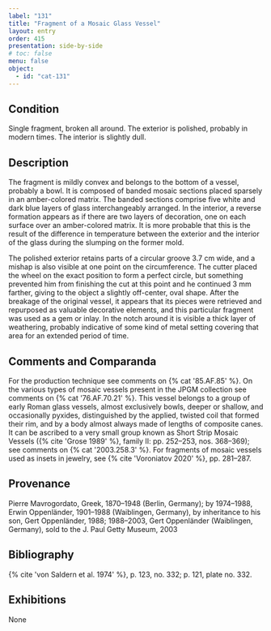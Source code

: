 ```yaml
---
label: "131"
title: "Fragment of a Mosaic Glass Vessel"
layout: entry
order: 415
presentation: side-by-side
# toc: false
menu: false
object:
  - id: "cat-131"
---
```


## Condition

Single fragment, broken all around. The exterior is polished, probably in modern times. The interior is slightly dull.

## Description

The fragment is mildly convex and belongs to the bottom of a vessel, probably a bowl. It is composed of banded mosaic sections placed sparsely in an amber-colored matrix. The banded sections comprise five white and dark blue layers of glass interchangeably arranged. In the interior, a reverse formation appears as if there are two layers of decoration, one on each surface over an amber-colored matrix. It is more probable that this is the result of the difference in temperature between the exterior and the interior of the glass during the slumping on the former mold.

The polished exterior retains parts of a circular groove 3.7 cm wide, and a mishap is also visible at one point on the circumference. The cutter placed the wheel on the exact position to form a perfect circle, but something prevented him from finishing the cut at this point and he continued 3 mm farther, giving to the object a slightly off-center, oval shape. After the breakage of the original vessel, it appears that its pieces were retrieved and repurposed as valuable decorative elements, and this particular fragment was used as a gem or inlay. In the notch around it is visible a thick layer of weathering, probably indicative of some kind of metal setting covering that area for an extended period of time.

## Comments and Comparanda

For the production technique see comments on {% cat '85.AF.85' %}. On the various types of mosaic vessels present in the JPGM collection see comments on {% cat '76.AF.70.21' %}. This vessel belongs to a group of early Roman glass vessels, almost exclusively bowls, deeper or shallow, and occasionally pyxides, distinguished by the applied, twisted coil that formed their rim, and by a body almost always made of lengths of composite canes. It can be ascribed to a very small group known as Short Strip Mosaic Vessels ({% cite 'Grose 1989' %}, family II: pp. 252–253, nos. 368–369); see comments on {% cat '2003.258.3' %}. For fragments of mosaic vessels used as insets in jewelry, see {% cite 'Voroniatov 2020' %}, pp. 281–287.

## Provenance

Pierre Mavrogordato, Greek, 1870–1948 (Berlin, Germany); by 1974–1988, Erwin Oppenländer, 1901–1988 (Waiblingen, Germany), by inheritance to his son, Gert Oppenländer, 1988; 1988–2003, Gert Oppenländer (Waiblingen, Germany), sold to the J. Paul Getty Museum, 2003

## Bibliography

{% cite 'von Saldern et al. 1974' %}, p. 123, no. 332; p. 121, plate no. 332.

## Exhibitions

None